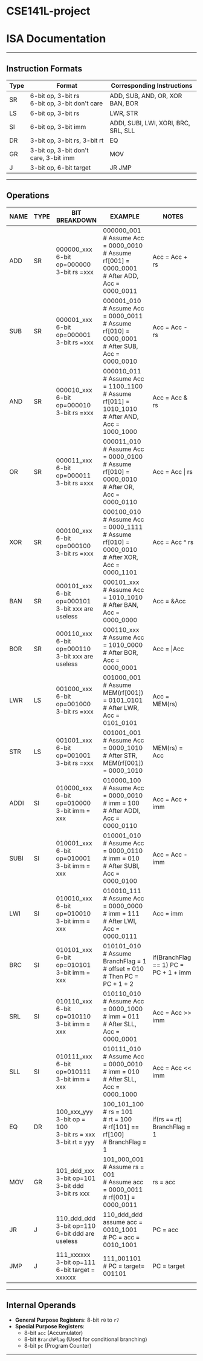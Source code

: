 # CSE141L-project
# ISA Documentation


---

## Instruction Formats

| Type | Format                      | Corresponding Instructions       |
|------|-----------------------------|----------------------------------|
| SR   | 6-bit op, 3-bit rs<br>6-bit op, 3-bit don't care | ADD, SUB, AND, OR, XOR<br>BAN, BOR |
| LS   | 6-bit op, 3-bit rs          | LWR, STR                         |
| SI   | 6-bit op, 3-bit imm         | ADDI, SUBI, LWI, XORI, BRC, SRL, SLL |
| DR   | 3-bit op, 3-bit rs, 3-bit rt| EQ                               |
| GR   | 3-bit op, 3-bit don't care, 3-bit imm         | MOV            |
| J    | 3-bit op, 6-bit target      | JR JMP                           |

---

## Operations

| NAME | TYPE | BIT BREAKDOWN | EXAMPLE | NOTES |
|------|------|----------------|---------|-------|
| ADD | SR | 000000_xxx<br>6-bit op=000000<br>3-bit rs =xxx | 000000_001<br># Assume Acc = 0000_0010<br># Assume rf[001] = 0000_0001<br># After ADD, Acc = 0000_0011 | Acc = Acc + rs |
| SUB | SR | 000001_xxx<br>6-bit op=000001<br>3-bit rs =xxx | 000001_010<br># Assume Acc = 0000_0011<br># Assume rf[010] = 0000_0001<br># After SUB, Acc = 0000_0010 | Acc = Acc - rs |
| AND | SR | 000010_xxx<br>6-bit op=000010<br>3-bit rs =xxx | 000010_011<br># Assume Acc = 1100_1100<br># Assume rf[011] = 1010_1010<br># After AND, Acc = 1000_1000 | Acc = Acc & rs |
| OR | SR | 000011_xxx<br>6-bit op=000011<br>3-bit rs =xxx | 000011_010<br># Assume Acc = 0000_0100<br># Assume rf[010] = 0000_0010<br># After OR, Acc = 0000_0110 | Acc = Acc \| rs |
| XOR | SR | 000100_xxx<br>6-bit op=000100<br>3-bit rs =xxx | 000100_010<br># Assume Acc = 0000_1111<br># Assume rf[010] = 0000_0010<br># After XOR, Acc = 0000_1101 | Acc = Acc ^ rs |
| BAN | SR | 000101_xxx<br>6-bit op=000101<br>3-bit xxx are useless | 000101_xxx<br># Assume Acc = 1010_1010<br># After BAN, Acc = 0000_0000 | Acc = &Acc |
| BOR | SR | 000110_xxx<br>6-bit op=000110<br>3-bit xxx are useless | 000110_xxx<br># Assume Acc = 1010_0000<br># After BOR, Acc = 0000_0001 | Acc = \|Acc |
| LWR | LS | 001000_xxx<br>6-bit op=001000<br>3-bit rs =xxx | 001000_001<br># Assume MEM(rf[001]) = 0101_0101<br># After LWR, Acc = 0101_0101 | Acc = MEM(rs) |
| STR | LS | 001001_xxx<br>6-bit op=001001<br>3-bit rs =xxx | 001001_001<br># Assume Acc = 0000_1010<br># After STR, MEM(rf[001]) = 0000_1010 | MEM(rs) = Acc |
| ADDI | SI | 010000_xxx<br>6-bit op=010000<br>3-bit imm = xxx | 010000_100<br># Assume Acc = 0000_0010<br># imm = 100<br># After ADDI, Acc = 0000_0110 | Acc = Acc + imm |
| SUBI | SI | 010001_xxx<br>6-bit op=010001<br>3-bit imm = xxx | 010001_010<br># Assume Acc = 0000_0110<br># imm = 010<br># After SUBI, Acc = 0000_0100 | Acc = Acc - imm |
| LWI | SI | 010010_xxx<br>6-bit op=010010<br>3-bit imm = xxx | 010010_111<br># Assume Acc = 0000_0000<br># imm = 111<br># After LWI, Acc = 0000_0111 | Acc = imm |
| BRC | SI | 010101_xxx<br>6-bit op=010101<br>3-bit imm = xxx | 010101_010<br># Assume BranchFlag = 1<br># offset = 010<br># Then PC = PC + 1 + 2 | if(BranchFlag == 1) PC = PC + 1 + imm |
| SRL | SI | 010110_xxx<br>6-bit op=010110<br>3-bit imm = xxx | 010110_010<br># Assume Acc = 0000_1000<br># imm = 011<br># After SLL, Acc = 0000_0001 | Acc = Acc >> imm |
| SLL | SI | 010111_xxx<br>6-bit op=010111<br>3-bit imm = xxx | 010111_010<br># Assume Acc = 0000_0010<br># imm = 010<br># After SLL, Acc = 0000_1000 | Acc = Acc << imm |
| EQ | DR | 100_xxx_yyy<br>3-bit op = 100<br>3-bit rs = xxx<br>3-bit rt = yyy | 100_101_100<br># rs = 101<br># rt = 100<br># rf[101] == rf[100]<br># BranchFlag = 1 | if(rs == rt) BranchFlag = 1 |
| MOV | GR | 101_ddd_xxx<br>3-bit op=101<br>3-bit ddd<br>3-bit rs xxx| 101_000_001<br># Assume rs = 001<br># Assume acc = 0000_0011<br># rf[001] = 0000_0011 | rs = acc |
| JR | J | 110_ddd_ddd<br>3-bit op=110<br>6-bit ddd are useless<br> | 110_ddd_ddd<br>assume acc = 0010_1001<br> # PC = acc = 0010_1001 | PC = acc|
| JMP | J | 111_xxxxxx<br>3-bit op=111<br>6-bit target = xxxxxx | 111_001101<br># PC = target= 001101 | PC = target |

---

## Internal Operands

- **General Purpose Registers**: 8-bit `r0` to `r7`
- **Special Purpose Registers**: 
  - 8-bit `acc` (Accumulator)
  - 8-bit `BranchFlag` (Used for conditional branching)
  - 8-bit `pc` (Program Counter)

---
